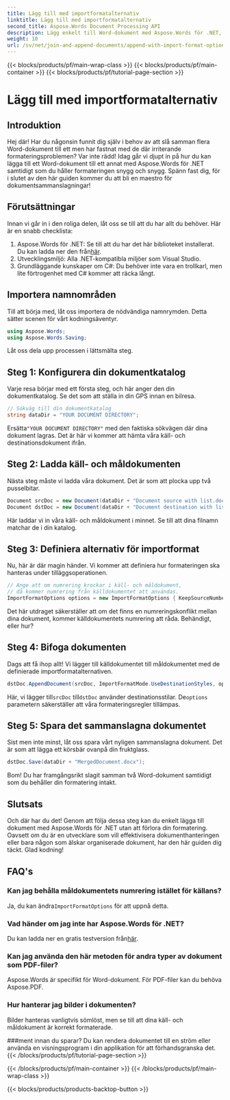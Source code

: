 ```yaml
---
title: Lägg till med importformatalternativ
linktitle: Lägg till med importformatalternativ
second_title: Aspose.Words Document Processing API
description: Lägg enkelt till Word-dokument med Aspose.Words för .NET, bibehåll formateringen med detaljerad steg-för-steg-guide.
weight: 10
url: /sv/net/join-and-append-documents/append-with-import-format-options/
---
```


{{< blocks/products/pf/main-wrap-class >}}
{{< blocks/products/pf/main-container >}}
{{< blocks/products/pf/tutorial-page-section >}}

# Lägg till med importformatalternativ

## Introduktion

Hej där! Har du någonsin funnit dig själv i behov av att slå samman flera Word-dokument till ett men har fastnat med de där irriterande formateringsproblemen? Var inte rädd! Idag går vi djupt in på hur du kan lägga till ett Word-dokument till ett annat med Aspose.Words för .NET samtidigt som du håller formateringen snygg och snygg. Spänn fast dig, för i slutet av den här guiden kommer du att bli en maestro för dokumentsammanslagningar!

## Förutsättningar

Innan vi går in i den roliga delen, låt oss se till att du har allt du behöver. Här är en snabb checklista:

1.  Aspose.Words för .NET: Se till att du har det här biblioteket installerat. Du kan ladda ner den från[här](https://releases.aspose.com/words/net/).
2. Utvecklingsmiljö: Alla .NET-kompatibla miljöer som Visual Studio.
3. Grundläggande kunskaper om C#: Du behöver inte vara en trollkarl, men lite förtrogenhet med C# kommer att räcka långt.

## Importera namnområden

Till att börja med, låt oss importera de nödvändiga namnrymden. Detta sätter scenen för vårt kodningsäventyr.

```csharp
using Aspose.Words;
using Aspose.Words.Saving;
```

Låt oss dela upp processen i lättsmälta steg.

## Steg 1: Konfigurera din dokumentkatalog

Varje resa börjar med ett första steg, och här anger den din dokumentkatalog. Se det som att ställa in din GPS innan en bilresa.

```csharp
// Sökväg till din dokumentkatalog
string dataDir = "YOUR DOCUMENT DIRECTORY";
```

 Ersätta`"YOUR DOCUMENT DIRECTORY"` med den faktiska sökvägen där dina dokument lagras. Det är här vi kommer att hämta våra käll- och destinationsdokument ifrån.

## Steg 2: Ladda käll- och måldokumenten

Nästa steg måste vi ladda våra dokument. Det är som att plocka upp två pusselbitar.

```csharp
Document srcDoc = new Document(dataDir + "Document source with list.docx");
Document dstDoc = new Document(dataDir + "Document destination with list.docx");
```

Här laddar vi in våra käll- och måldokument i minnet. Se till att dina filnamn matchar de i din katalog.

## Steg 3: Definiera alternativ för importformat

Nu, här är där magin händer. Vi kommer att definiera hur formateringen ska hanteras under tilläggsoperationen.

```csharp
// Ange att om numrering krockar i käll- och måldokument,
// då kommer numrering från källdokumentet att användas.
ImportFormatOptions options = new ImportFormatOptions { KeepSourceNumbering = true };
```

Det här utdraget säkerställer att om det finns en numreringskonflikt mellan dina dokument, kommer källdokumentets numrering att råda. Behändigt, eller hur?

## Steg 4: Bifoga dokumenten

Dags att få ihop allt! Vi lägger till källdokumentet till måldokumentet med de definierade importformatalternativen.

```csharp
dstDoc.AppendDocument(srcDoc, ImportFormatMode.UseDestinationStyles, options);
```

 Här, vi lägger till`srcDoc` till`dstDoc` använder destinationsstilar. De`options` parametern säkerställer att våra formateringsregler tillämpas.

## Steg 5: Spara det sammanslagna dokumentet

Sist men inte minst, låt oss spara vårt nyligen sammanslagna dokument. Det är som att lägga ett körsbär ovanpå din fruktglass.

```csharp
dstDoc.Save(dataDir + "MergedDocument.docx");
```

Bom! Du har framgångsrikt slagit samman två Word-dokument samtidigt som du behåller din formatering intakt. 

## Slutsats

Och där har du det! Genom att följa dessa steg kan du enkelt lägga till dokument med Aspose.Words för .NET utan att förlora din formatering. Oavsett om du är en utvecklare som vill effektivisera dokumenthanteringen eller bara någon som älskar organiserade dokument, har den här guiden dig täckt. Glad kodning!

## FAQ's

### Kan jag behålla måldokumentets numrering istället för källans?
 Ja, du kan ändra`ImportFormatOptions` för att uppnå detta.

### Vad händer om jag inte har Aspose.Words för .NET?
 Du kan ladda ner en gratis testversion från[här](https://releases.aspose.com/).

### Kan jag använda den här metoden för andra typer av dokument som PDF-filer?
Aspose.Words är specifikt för Word-dokument. För PDF-filer kan du behöva Aspose.PDF.

### Hur hanterar jag bilder i dokumenten?
Bilder hanteras vanligtvis sömlöst, men se till att dina käll- och måldokument är korrekt formaterade.

###ment innan du sparar?
Du kan rendera dokumentet till en ström eller använda en visningsprogram i din applikation för att förhandsgranska det.
{{< /blocks/products/pf/tutorial-page-section >}}

{{< /blocks/products/pf/main-container >}}
{{< /blocks/products/pf/main-wrap-class >}}

{{< blocks/products/products-backtop-button >}}
